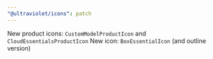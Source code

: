 ```yaml
---
"@ultraviolet/icons": patch
---
```


New product icons: `CustomModelProductIcon` and `CloudEssentialsProductIcon`
New icon: `BoxEssentialIcon` (and outline version)
